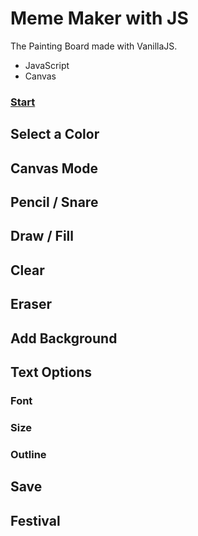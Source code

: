 # Meme Maker with JS

The Painting Board made with VanillaJS.

- JavaScript
- Canvas

### **[Start](https://hwahyeon.github.io/mememakerjs/)**    



## Select a Color

## Canvas Mode

## Pencil / Snare

## Draw / Fill

## Clear

## Eraser

## Add Background

## Text Options

### Font

### Size

### Outline

## Save

## Festival
